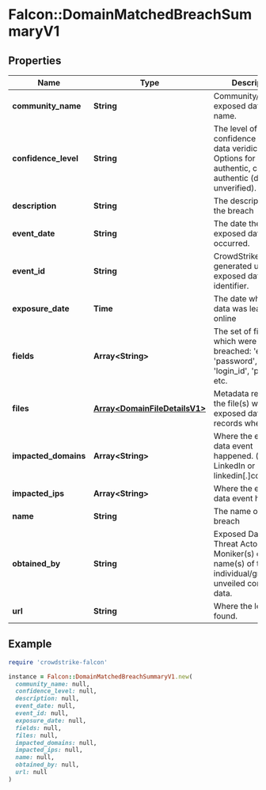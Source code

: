 # Falcon::DomainMatchedBreachSummaryV1

## Properties

| Name | Type | Description | Notes |
| ---- | ---- | ----------- | ----- |
| **community_name** | **String** | Community/colloquial exposed data event name. | [optional] |
| **confidence_level** | **String** | The level of confidence regarding data veridicality. Options for likely authentic, confirmed authentic (default: unverified). | [optional] |
| **description** | **String** | The description of the breach |  |
| **event_date** | **String** | The date the exposed data event occurred. | [optional] |
| **event_id** | **String** | CrowdStrike-generated unique exposed data event identifier. | [optional] |
| **exposure_date** | **Time** | The date when the data was leaked online | [optional] |
| **fields** | **Array&lt;String&gt;** | The set of fields which were breached: &#39;email&#39;, &#39;password&#39;, &#39;login_id&#39;, &#39;phone&#39;, etc. |  |
| **files** | [**Array&lt;DomainFileDetailsV1&gt;**](DomainFileDetailsV1.md) | Metadata regarding the file(s) where exposed data records where found. | [optional] |
| **impacted_domains** | **Array&lt;String&gt;** | Where the exposed data event happened. (e.g. LinkedIn or linkedin[.]com) | [optional] |
| **impacted_ips** | **Array&lt;String&gt;** | Where the exposed data event happened | [optional] |
| **name** | **String** | The name of the breach |  |
| **obtained_by** | **String** | Exposed Data Event Threat Actor/Group: Moniker(s) or real name(s) of the individual/group who unveiled confidential data. | [optional] |
| **url** | **String** | Where the leak was found. | [optional] |

## Example

```ruby
require 'crowdstrike-falcon'

instance = Falcon::DomainMatchedBreachSummaryV1.new(
  community_name: null,
  confidence_level: null,
  description: null,
  event_date: null,
  event_id: null,
  exposure_date: null,
  fields: null,
  files: null,
  impacted_domains: null,
  impacted_ips: null,
  name: null,
  obtained_by: null,
  url: null
)
```

